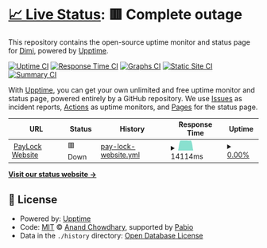 # [📈 Live Status](https://dimideveloper.github.io/paylock-status): <!--live status--> **🟥 Complete outage**

This repository contains the open-source uptime monitor and status page for [Dimi](https://dimideveloper.github.io/paylock-status), powered by [Upptime](https://github.com/upptime/upptime).

[![Uptime CI](https://github.com/dimideveloper/paylock-status/workflows/Uptime%20CI/badge.svg)](https://github.com/dimideveloper/paylock-status/actions?query=workflow%3A%22Uptime+CI%22)
[![Response Time CI](https://github.com/dimideveloper/paylock-status/workflows/Response%20Time%20CI/badge.svg)](https://github.com/dimideveloper/paylock-status/actions?query=workflow%3A%22Response+Time+CI%22)
[![Graphs CI](https://github.com/dimideveloper/paylock-status/workflows/Graphs%20CI/badge.svg)](https://github.com/dimideveloper/paylock-status/actions?query=workflow%3A%22Graphs+CI%22)
[![Static Site CI](https://github.com/dimideveloper/paylock-status/workflows/Static%20Site%20CI/badge.svg)](https://github.com/dimideveloper/paylock-status/actions?query=workflow%3A%22Static+Site+CI%22)
[![Summary CI](https://github.com/dimideveloper/paylock-status/workflows/Summary%20CI/badge.svg)](https://github.com/dimideveloper/paylock-status/actions?query=workflow%3A%22Summary+CI%22)

With [Upptime](https://upptime.js.org), you can get your own unlimited and free uptime monitor and status page, powered entirely by a GitHub repository. We use [Issues](https://github.com/dimideveloper/paylock-status/issues) as incident reports, [Actions](https://github.com/dimideveloper/paylock-status/actions) as uptime monitors, and [Pages](https://dimideveloper.github.io/paylock-status) for the status page.

<!--start: status pages-->
<!-- This summary is generated by Upptime (https://github.com/upptime/upptime) -->
<!-- Do not edit this manually, your changes will be overwritten -->
<!-- prettier-ignore -->
| URL | Status | History | Response Time | Uptime |
| --- | ------ | ------- | ------------- | ------ |
| <img alt="" src="https://icons.duckduckgo.com/ip3/paylock.eu.ico" height="13"> [PayLock Website](https://paylock.eu) | 🟥 Down | [pay-lock-website.yml](https://github.com/dimideveloper/paylock-status/commits/HEAD/history/pay-lock-website.yml) | <details><summary><img alt="Response time graph" src="./graphs/pay-lock-website/response-time-week.png" height="20"> 14114ms</summary><br><a href="https://dimideveloper.github.io/paylock-status/history/pay-lock-website"><img alt="Response time 16421" src="https://img.shields.io/endpoint?url=https%3A%2F%2Fraw.githubusercontent.com%2Fdimideveloper%2Fpaylock-status%2FHEAD%2Fapi%2Fpay-lock-website%2Fresponse-time.json"></a><br><a href="https://dimideveloper.github.io/paylock-status/history/pay-lock-website"><img alt="24-hour response time 65" src="https://img.shields.io/endpoint?url=https%3A%2F%2Fraw.githubusercontent.com%2Fdimideveloper%2Fpaylock-status%2FHEAD%2Fapi%2Fpay-lock-website%2Fresponse-time-day.json"></a><br><a href="https://dimideveloper.github.io/paylock-status/history/pay-lock-website"><img alt="7-day response time 14114" src="https://img.shields.io/endpoint?url=https%3A%2F%2Fraw.githubusercontent.com%2Fdimideveloper%2Fpaylock-status%2FHEAD%2Fapi%2Fpay-lock-website%2Fresponse-time-week.json"></a><br><a href="https://dimideveloper.github.io/paylock-status/history/pay-lock-website"><img alt="30-day response time 18359" src="https://img.shields.io/endpoint?url=https%3A%2F%2Fraw.githubusercontent.com%2Fdimideveloper%2Fpaylock-status%2FHEAD%2Fapi%2Fpay-lock-website%2Fresponse-time-month.json"></a><br><a href="https://dimideveloper.github.io/paylock-status/history/pay-lock-website"><img alt="1-year response time 16421" src="https://img.shields.io/endpoint?url=https%3A%2F%2Fraw.githubusercontent.com%2Fdimideveloper%2Fpaylock-status%2FHEAD%2Fapi%2Fpay-lock-website%2Fresponse-time-year.json"></a></details> | <details><summary><a href="https://dimideveloper.github.io/paylock-status/history/pay-lock-website">0.00%</a></summary><a href="https://dimideveloper.github.io/paylock-status/history/pay-lock-website"><img alt="All-time uptime 3.60%" src="https://img.shields.io/endpoint?url=https%3A%2F%2Fraw.githubusercontent.com%2Fdimideveloper%2Fpaylock-status%2FHEAD%2Fapi%2Fpay-lock-website%2Fuptime.json"></a><br><a href="https://dimideveloper.github.io/paylock-status/history/pay-lock-website"><img alt="24-hour uptime 0.00%" src="https://img.shields.io/endpoint?url=https%3A%2F%2Fraw.githubusercontent.com%2Fdimideveloper%2Fpaylock-status%2FHEAD%2Fapi%2Fpay-lock-website%2Fuptime-day.json"></a><br><a href="https://dimideveloper.github.io/paylock-status/history/pay-lock-website"><img alt="7-day uptime 0.00%" src="https://img.shields.io/endpoint?url=https%3A%2F%2Fraw.githubusercontent.com%2Fdimideveloper%2Fpaylock-status%2FHEAD%2Fapi%2Fpay-lock-website%2Fuptime-week.json"></a><br><a href="https://dimideveloper.github.io/paylock-status/history/pay-lock-website"><img alt="30-day uptime 1.38%" src="https://img.shields.io/endpoint?url=https%3A%2F%2Fraw.githubusercontent.com%2Fdimideveloper%2Fpaylock-status%2FHEAD%2Fapi%2Fpay-lock-website%2Fuptime-month.json"></a><br><a href="https://dimideveloper.github.io/paylock-status/history/pay-lock-website"><img alt="1-year uptime 3.60%" src="https://img.shields.io/endpoint?url=https%3A%2F%2Fraw.githubusercontent.com%2Fdimideveloper%2Fpaylock-status%2FHEAD%2Fapi%2Fpay-lock-website%2Fuptime-year.json"></a></details>

<!--end: status pages-->

[**Visit our status website →**](https://dimideveloper.github.io/paylock-status)

## 📄 License

- Powered by: [Upptime](https://github.com/upptime/upptime)
- Code: [MIT](./LICENSE) © [Anand Chowdhary](https://anandchowdhary.com), supported by [Pabio](https://pabio.com)
- Data in the `./history` directory: [Open Database License](https://opendatacommons.org/licenses/odbl/1-0/)
